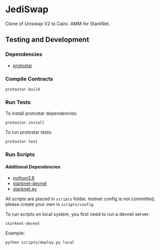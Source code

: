 # JediSwap

Clone of Uniswap V2 to Cairo. AMM for StarkNet.

## Testing and Development

### Dependencies
* [protostar](https://docs.swmansion.com/protostar/)


### Compile Contracts
```
protostar build
```

### Run Tests

To install protostar dependencies:

```
protostar install
```

To run protostar tests:
```
protostar test
```

### Run Scripts

#### Additional Dependencies

* [python3.8](https://www.python.org/downloads/release/python-3813/)
* [starknet-devnet](https://github.com/Shard-Labs/starknet-devnet)
* [starknet.py](https://github.com/software-mansion/starknet.py)

All scripts are placed in ```scripts``` folder. testnet config is not committed, please create your own in ```scripts/config```

To run scripts on local system, you first need to run a devnet server:
```
starknet-devnet
```

Example:
```
python scripts/deploy.py local
```
